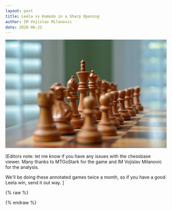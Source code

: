 ```yaml
---
layout: post
title: Leela vs Komodo in a Sharp Opening
author: IM Vojislav Milanovic
date: 2018-06-22
---
```

![pic](https://raw.githubusercontent.com/dkappe/dkappe.github.io/master/public/images/chess.jpg)

[Editors note: let me know if you have any issues with the chessbase viewer. Many thanks to MTGoStark for the game and
IM Vojislav Milanovic for the analysis.

We'll be doing these annotated games twice a month, so if you have a good Leela win, send it out way.
]


{% raw %}
<div class="cbreplay" data-url="/public/pgn/annotated.pgn">
        </div>
{% endraw %}
